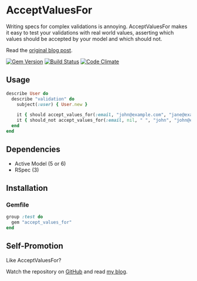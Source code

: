 # AcceptValuesFor

Writing specs for complex validations is annoying. AcceptValuesFor makes it easy
to test your validations with real world values, asserting which values should
be accepted by your model and which should not.

Read the [original blog post](http://gusiev.com/2010/06/ultimate-rspec-matcher-to-test-validation/).

[![Gem Version](https://badge.fury.io/rb/accept_values_for.png)](http://badge.fury.io/rb/accept_values_for)
[![Build Status](https://travis-ci.org/bogdan/accept_values_for.png?branch=master)](https://travis-ci.org/bogdan/accept_values_for)
[![Code Climate](https://codeclimate.com/github/bogdan/accept_values_for.png)](https://codeclimate.com/github/bogdan/accept_values_for)

## Usage

```ruby
describe User do
  describe "validation" do
    subject(:user) { User.new }

    it { should accept_values_for(:email, "john@example.com", "jane@example.org") }
    it { should_not accept_values_for(:email, nil, " ", "john", "john@example") }
  end
end
```

## Dependencies

* Active Model (5 or 6)
* RSpec (3)

## Installation

### Gemfile

```ruby
group :test do
  gem "accept_values_for"
end
```

## Self-Promotion

Like AcceptValuesFor?

Watch the repository on [GitHub](https://github.com/bogdan/accept_values_for)
and read [my blog](http://gusiev.com).
